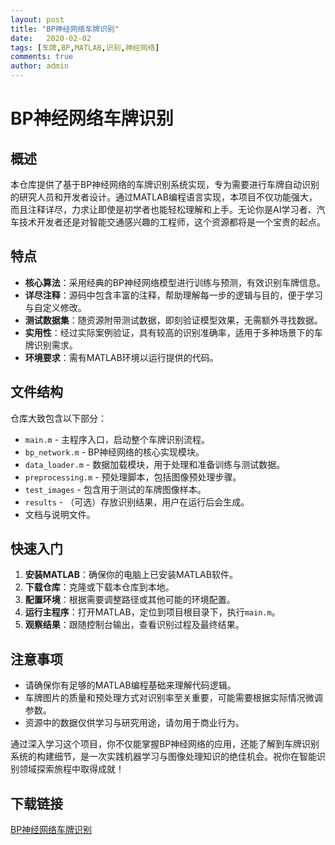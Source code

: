 ```yaml
---
layout: post
title: "BP神经网络车牌识别"
date:   2020-02-02
tags: [车牌,BP,MATLAB,识别,神经网络]
comments: true
author: admin
---
```

# BP神经网络车牌识别

## 概述
本仓库提供了基于BP神经网络的车牌识别系统实现，专为需要进行车牌自动识别的研究人员和开发者设计。通过MATLAB编程语言实现，本项目不仅功能强大，而且注释详尽，力求让即使是初学者也能轻松理解和上手。无论你是AI学习者、汽车技术开发者还是对智能交通感兴趣的工程师，这个资源都将是一个宝贵的起点。

## 特点
- **核心算法**：采用经典的BP神经网络模型进行训练与预测，有效识别车牌信息。
- **详尽注释**：源码中包含丰富的注释，帮助理解每一步的逻辑与目的，便于学习与自定义修改。
- **测试数据集**：随资源附带测试数据，即刻验证模型效果，无需额外寻找数据。
- **实用性**：经过实际案例验证，具有较高的识别准确率，适用于多种场景下的车牌识别需求。
- **环境要求**：需有MATLAB环境以运行提供的代码。

## 文件结构
仓库大致包含以下部分：
- `main.m` - 主程序入口，启动整个车牌识别流程。
- `bp_network.m` - BP神经网络的核心实现模块。
- `data_loader.m` - 数据加载模块，用于处理和准备训练与测试数据。
- `preprocessing.m` - 预处理脚本，包括图像预处理步骤。
- `test_images` - 包含用于测试的车牌图像样本。
- `results` - （可选）存放识别结果，用户在运行后会生成。
- 文档与说明文件。

## 快速入门
1. **安装MATLAB**：确保你的电脑上已安装MATLAB软件。
2. **下载仓库**：克隆或下载本仓库到本地。
3. **配置环境**：根据需要调整路径或其他可能的环境配置。
4. **运行主程序**：打开MATLAB，定位到项目根目录下，执行`main.m`。
5. **观察结果**：跟随控制台输出，查看识别过程及最终结果。

## 注意事项
- 请确保你有足够的MATLAB编程基础来理解代码逻辑。
- 车牌图片的质量和预处理方式对识别率至关重要，可能需要根据实际情况微调参数。
- 资源中的数据仅供学习与研究用途，请勿用于商业行为。

通过深入学习这个项目，你不仅能掌握BP神经网络的应用，还能了解到车牌识别系统的构建细节，是一次实践机器学习与图像处理知识的绝佳机会。祝你在智能识别领域探索旅程中取得成就！

## 下载链接

[BP神经网络车牌识别](https://pan.quark.cn/s/138fa375d6b5)